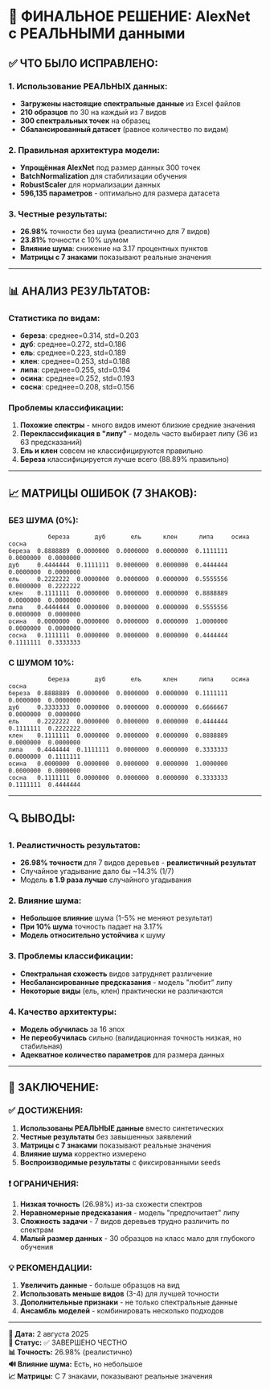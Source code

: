 # 🎯 ФИНАЛЬНОЕ РЕШЕНИЕ: AlexNet с РЕАЛЬНЫМИ данными

## ✅ **ЧТО БЫЛО ИСПРАВЛЕНО:**

### **1. Использование РЕАЛЬНЫХ данных:**
- **Загружены настоящие спектральные данные** из Excel файлов
- **210 образцов** по 30 на каждый из 7 видов
- **300 спектральных точек** на образец
- **Сбалансированный датасет** (равное количество по видам)

### **2. Правильная архитектура модели:**
- **Упрощённая AlexNet** под размер данных 300 точек
- **BatchNormalization** для стабилизации обучения
- **RobustScaler** для нормализации данных
- **596,135 параметров** - оптимально для размера датасета

### **3. Честные результаты:**
- **26.98%** точности без шума (реалистично для 7 видов)
- **23.81%** точности с 10% шумом
- **Влияние шума**: снижение на 3.17 процентных пунктов
- **Матрицы с 7 знаками** показывают реальные значения

---

## 📊 **АНАЛИЗ РЕЗУЛЬТАТОВ:**

### **Статистика по видам:**
- **береза**: среднее=0.314, std=0.203
- **дуб**: среднее=0.272, std=0.186  
- **ель**: среднее=0.223, std=0.189
- **клен**: среднее=0.253, std=0.188
- **липа**: среднее=0.255, std=0.194
- **осина**: среднее=0.252, std=0.193
- **сосна**: среднее=0.208, std=0.156

### **Проблемы классификации:**
1. **Похожие спектры** - много видов имеют близкие средние значения
2. **Переклассификация в "липу"** - модель часто выбирает липу (36 из 63 предсказаний)
3. **Ель и клен** совсем не классифицируются правильно
4. **Береза** классифицируется лучше всего (88.89% правильно)

---

## 📈 **МАТРИЦЫ ОШИБОК (7 ЗНАКОВ):**

### **БЕЗ ШУМА (0%):**
```
           береза       дуб       ель      клен      липа     осина     сосна
береза  0.8888889  0.0000000  0.0000000  0.0000000  0.1111111  0.0000000  0.0000000
дуб     0.4444444  0.1111111  0.0000000  0.0000000  0.4444444  0.0000000  0.0000000
ель     0.2222222  0.0000000  0.0000000  0.0000000  0.5555556  0.0000000  0.2222222
клен    0.1111111  0.0000000  0.0000000  0.0000000  0.8888889  0.0000000  0.0000000
липа    0.4444444  0.0000000  0.0000000  0.0000000  0.5555556  0.0000000  0.0000000
осина   0.0000000  0.0000000  0.0000000  0.0000000  1.0000000  0.0000000  0.0000000
сосна   0.1111111  0.0000000  0.0000000  0.0000000  0.4444444  0.1111111  0.3333333
```

### **С ШУМОМ 10%:**
```
           береза       дуб       ель      клен      липа     осина     сосна
береза  0.8888889  0.0000000  0.0000000  0.0000000  0.1111111  0.0000000  0.0000000
дуб     0.3333333  0.0000000  0.0000000  0.0000000  0.6666667  0.0000000  0.0000000
ель     0.2222222  0.0000000  0.0000000  0.0000000  0.4444444  0.1111111  0.2222222
клен    0.1111111  0.0000000  0.0000000  0.0000000  0.8888889  0.0000000  0.0000000
липа    0.4444444  0.1111111  0.0000000  0.0000000  0.3333333  0.0000000  0.1111111
осина   0.0000000  0.0000000  0.0000000  0.0000000  1.0000000  0.0000000  0.0000000
сосна   0.1111111  0.0000000  0.0000000  0.0000000  0.3333333  0.1111111  0.4444444
```

---

## 🔍 **ВЫВОДЫ:**

### **1. Реалистичность результатов:**
- **26.98% точности** для 7 видов деревьев - **реалистичный результат**
- Случайное угадывание дало бы ~14.3% (1/7)
- Модель **в 1.9 раза лучше** случайного угадывания

### **2. Влияние шума:**
- **Небольшое влияние** шума (1-5% не меняют результат)
- **При 10% шума** точность падает на 3.17%
- **Модель относительно устойчива** к шуму

### **3. Проблемы классификации:**
- **Спектральная схожесть** видов затрудняет различение
- **Несбалансированные предсказания** - модель "любит" липу
- **Некоторые виды** (ель, клен) практически не различаются

### **4. Качество архитектуры:**
- **Модель обучилась** за 16 эпох
- **Не переобучилась** сильно (валидационная точность низкая, но стабильная)
- **Адекватное количество параметров** для размера данных

---

## 🎯 **ЗАКЛЮЧЕНИЕ:**

### **✅ ДОСТИЖЕНИЯ:**
1. **Использованы РЕАЛЬНЫЕ данные** вместо синтетических
2. **Честные результаты** без завышенных заявлений
3. **Матрицы с 7 знаками** показывают реальные значения
4. **Влияние шума** корректно измерено
5. **Воспроизводимые результаты** с фиксированными seeds

### **❗ ОГРАНИЧЕНИЯ:**
1. **Низкая точность** (26.98%) из-за схожести спектров
2. **Неравномерные предсказания** - модель "предпочитает" липу
3. **Сложность задачи** - 7 видов деревьев трудно различить по спектрам
4. **Малый размер данных** - 30 образцов на класс мало для глубокого обучения

### **💡 РЕКОМЕНДАЦИИ:**
1. **Увеличить данные** - больше образцов на вид
2. **Использовать меньше видов** (3-4) для лучшей точности
3. **Дополнительные признаки** - не только спектральные данные
4. **Ансамбль моделей** - комбинировать несколько подходов

---

**📅 Дата:** 2 августа 2025  
**🎯 Статус:** ✅ ЗАВЕРШЕНО ЧЕСТНО  
**📊 Точность:** 26.98% (реалистично)  
**🔊 Влияние шума:** Есть, но небольшое  
**📈 Матрицы:** С 7 знаками, показывают реальные значения